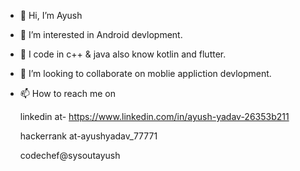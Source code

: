 - 👋 Hi, I’m Ayush
- 👀 I’m interested in Android devlopment.
- 🌱 I code in c++ & java also  know kotlin and flutter.
- 💞️ I’m looking to collaborate on moblie appliction devlopment.
- 📫 How to reach me on
     
     linkedin at- https://www.linkedin.com/in/ayush-yadav-26353b211
     
     hackerrank at-ayushyadav_77771
     
     codechef@sysoutayush

<!---
sysoutayush/sysoutsh is a ✨ special ✨ repository because its `README.md` (this file) appears on your GitHub profile.
You can click the Preview link to take a look at your changes.
--->
